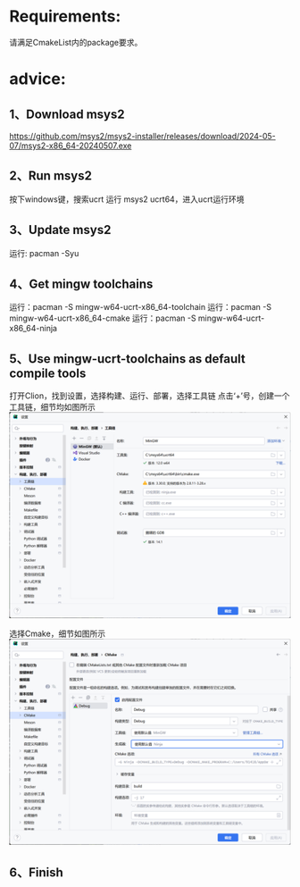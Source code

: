 # Requirements:
请满足CmakeList内的package要求。

# advice:

## 1、Download msys2 
https://github.com/msys2/msys2-installer/releases/download/2024-05-07/msys2-x86_64-20240507.exe
## 2、Run msys2
按下windows键，搜索ucrt 运行 msys2 ucrt64，进入ucrt运行环境
## 3、Update msys2
运行: pacman -Syu
## 4、Get mingw toolchains
运行：pacman -S mingw-w64-ucrt-x86_64-toolchain
运行：pacman -S mingw-w64-ucrt-x86_64-cmake
运行：pacman -S mingw-w64-ucrt-x86_64-ninja
## 5、Use mingw-ucrt-toolchains as default compile tools
打开Clion，找到设置，选择构建、运行、部署，选择工具链
点击‘+’号，创建一个工具链，细节均如图所示
![img.png](resources/img.png)

选择Cmake，细节如图所示
![img_1.png](resources/img_1.png)

## 6、Finish






